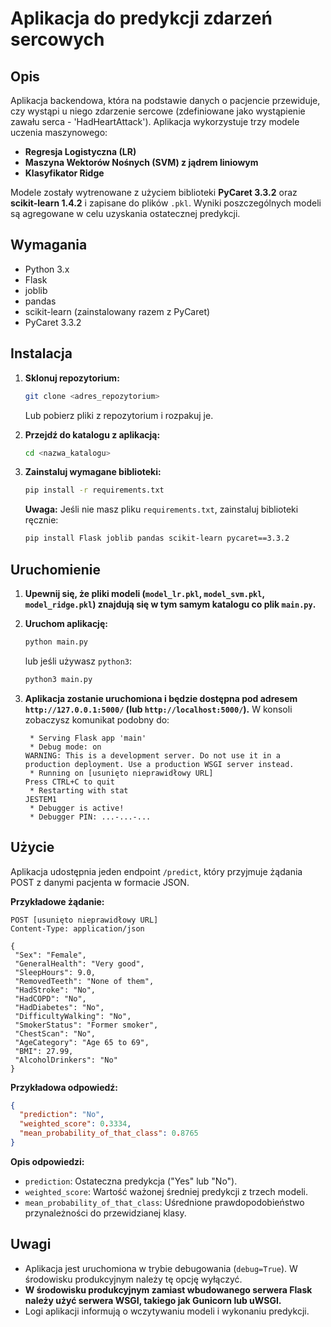 # Aplikacja do predykcji zdarzeń sercowych

## Opis

Aplikacja backendowa, która na podstawie danych o pacjencie przewiduje, czy wystąpi u niego zdarzenie sercowe (zdefiniowane jako wystąpienie zawału serca - 'HadHeartAttack'). Aplikacja wykorzystuje trzy modele uczenia maszynowego:

*   **Regresja Logistyczna (LR)**
*   **Maszyna Wektorów Nośnych (SVM) z jądrem liniowym**
*   **Klasyfikator Ridge**

Modele zostały wytrenowane z użyciem biblioteki **PyCaret 3.3.2** oraz **scikit-learn 1.4.2** i zapisane do plików `.pkl`. Wyniki poszczególnych modeli są agregowane w celu uzyskania ostatecznej predykcji.

## Wymagania

*   Python 3.x
*   Flask
*   joblib
*   pandas
*   scikit-learn (zainstalowany razem z PyCaret)
*   PyCaret 3.3.2

## Instalacja

1.  **Sklonuj repozytorium:**

    ```bash
    git clone <adres_repozytorium>
    ```

    Lub pobierz pliki z repozytorium i rozpakuj je.
2.  **Przejdź do katalogu z aplikacją:**

    ```bash
    cd <nazwa_katalogu>
    ```

3.  **Zainstaluj wymagane biblioteki:**

    ```bash
    pip install -r requirements.txt
    ```

    **Uwaga:** Jeśli nie masz pliku `requirements.txt`, zainstaluj biblioteki ręcznie:

    ```bash
    pip install Flask joblib pandas scikit-learn pycaret==3.3.2
    ```

## Uruchomienie

1.  **Upewnij się, że pliki modeli (`model_lr.pkl`, `model_svm.pkl`, `model_ridge.pkl`) znajdują się w tym samym katalogu co plik `main.py`.**
2.  **Uruchom aplikację:**

    ```bash
    python main.py
    ```

    lub jeśli używasz `python3`:

    ```bash
    python3 main.py
    ```

3.  **Aplikacja zostanie uruchomiona i będzie dostępna pod adresem `http://127.0.0.1:5000/` (lub `http://localhost:5000/`).** W konsoli zobaczysz komunikat podobny do:

    ```
     * Serving Flask app 'main'
     * Debug mode: on
    WARNING: This is a development server. Do not use it in a production deployment. Use a production WSGI server instead.
     * Running on [usunięto nieprawidłowy URL]
    Press CTRL+C to quit
     * Restarting with stat
    JESTEM1
     * Debugger is active!
     * Debugger PIN: ...-...-...
    ```

## Użycie

Aplikacja udostępnia jeden endpoint `/predict`, który przyjmuje żądania POST z danymi pacjenta w formacie JSON.

**Przykładowe żądanie:**

```
POST [usunięto nieprawidłowy URL]
Content-Type: application/json

{
 "Sex": "Female",
 "GeneralHealth": "Very good",
 "SleepHours": 9.0,
 "RemovedTeeth": "None of them",
 "HadStroke": "No",
 "HadCOPD": "No",
 "HadDiabetes": "No",
 "DifficultyWalking": "No",
 "SmokerStatus": "Former smoker",
 "ChestScan": "No",
 "AgeCategory": "Age 65 to 69",
 "BMI": 27.99,
 "AlcoholDrinkers": "No"
}
```

**Przykładowa odpowiedź:**

```json
{
  "prediction": "No",
  "weighted_score": 0.3334,
  "mean_probability_of_that_class": 0.8765
}
```

**Opis odpowiedzi:**

*   `prediction`: Ostateczna predykcja ("Yes" lub "No").
*   `weighted_score`: Wartość ważonej średniej predykcji z trzech modeli.
*   `mean_probability_of_that_class`: Uśrednione prawdopodobieństwo przynależności do przewidzianej klasy.

## Uwagi

*   Aplikacja jest uruchomiona w trybie debugowania (`debug=True`). W środowisku produkcyjnym należy tę opcję wyłączyć.
*   **W środowisku produkcyjnym zamiast wbudowanego serwera Flask należy użyć serwera WSGI, takiego jak Gunicorn lub uWSGI.**
* Logi aplikacji informują o wczytywaniu modeli i wykonaniu predykcji.
